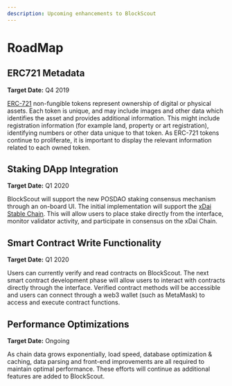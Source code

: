 ```yaml
---
description: Upcoming enhancements to BlockScout
---
```


# RoadMap

## ERC721 Metadata

**Target Date:** Q4 2019

[ERC-721](https://github.com/ethereum/EIPs/blob/master/EIPS/eip-721.md) non-fungible tokens represent ownership of digital or physical assets. Each token is unique, and may include images and other data which identifies the asset and provides additional information. This might include registration information \(for example land, property or art registration\), identifying numbers or other data unique to that token. As ERC-721 tokens continue to proliferate, it is important to display the relevant information related to each owned token. 

## Staking DApp Integration

**Target Date:** Q1 2020

BlockScout will support the new POSDAO staking consensus mechanism through an on-board UI. The initial implementation will support the [xDai Stable Chain](https://xdaichain.com). This will allow users to place stake directly from the interface, monitor validator activity, and participate in consensus on the xDai Chain.

## Smart Contract Write Functionality

**Target Date:** Q1 2020

Users can currently verify and read contracts on BlockScout. The next smart contract development phase will allow users to interact with contracts directly through the interface.  Verified contract methods will be accessible and users can connect through a web3 wallet \(such as MetaMask\) to access and execute contract functions.

## Performance Optimizations

**Target Date:** Ongoing

As chain data grows exponentially, load speed, database optimization & caching, data parsing and front-end improvements are all required to maintain optimal performance. These efforts will continue as additional features are added to BlockScout.

